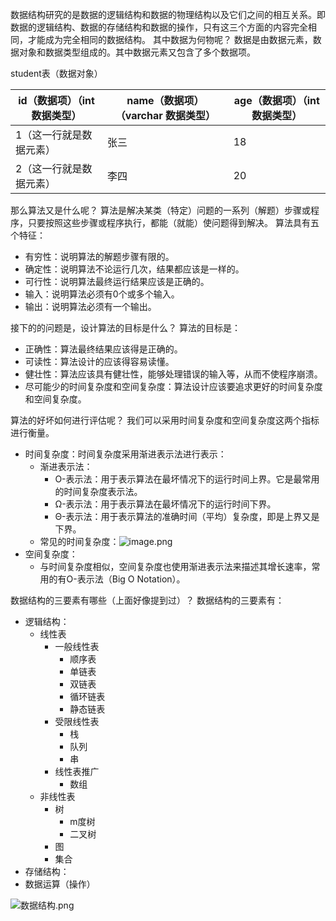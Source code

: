 数据结构研究的是数据的逻辑结构和数据的物理结构以及它们之间的相互关系。即数据的逻辑结构、数据的存储结构和数据的操作，只有这三个方面的内容完全相同，才能成为完全相同的数据结构。
其中数据为何物呢？
数据是由数据元素，数据对象和数据类型组成的。其中数据元素又包含了多个数据项。

student表（数据对象）

| id（数据项）（int 数据类型） | name（数据项）（varchar 数据类型） | age（数据项）（int 数据类型） |
| --- | --- | --- |
| 1（这一行就是数据元素） | 张三 | 18 |
| 2（这一行就是数据元素） | 李四 | 20 |

那么算法又是什么呢？
算法是解决某类（特定）问题的一系列（解题）步骤或程序，只要按照这些步骤或程序执行，都能（就能）使问题得到解决。
算法具有五个特征：

   - 有穷性：说明算法的解题步骤有限的。
   - 确定性：说明算法不论运行几次，结果都应该是一样的。
   - 可行性：说明算法最终运行结果应该是正确的。
   - 输入：说明算法必须有0个或多个输入。
   - 输出：说明算法必须有一个输出。

接下的的问题是，设计算法的目标是什么？
算法的目标是：

   - 正确性：算法最终结果应该得是正确的。
   - 可读性：算法设计的应该得容易读懂。
   - 健壮性：算法应该具有健壮性，能够处理错误的输入等，从而不使程序崩溃。
   - 尽可能少的时间复杂度和空间复杂度：算法设计应该要追求更好的时间复杂度和空间复杂度。

算法的好坏如何进行评估呢？
我们可以采用时间复杂度和空间复杂度这两个指标进行衡量。

   - 时间复杂度：时间复杂度采用渐进表示法进行表示：
      - 渐进表示法：
         - O-表示法：用于表示算法在最坏情况下的运行时间上界。它是最常用的时间复杂度表示法。
         - Ω-表示法：用于表示算法在最坏情况下的运行时间下界。
         - Θ-表示法：用于表示算法的准确时间（平均）复杂度，即是上界又是下界。
      - 常见的时间复杂度：![image.png](https://cdn.nlark.com/yuque/0/2024/png/43047777/1719462381098-0602e980-b83c-4b38-96ff-528384308862.png#averageHue=%23f7b276&clientId=u8cbe70cd-dc65-4&from=paste&height=741&id=u88b2a200&originHeight=834&originWidth=1267&originalType=binary&ratio=1.125&rotation=0&showTitle=false&size=201510&status=done&style=none&taskId=ua95d886b-b2c9-4829-af48-406db6b9a99&title=&width=1126.2222222222222)
   - 空间复杂度：
      -  与时间复杂度相似，空间复杂度也使用渐进表示法来描述其增长速率，常用的有O-表示法（Big O Notation）。  

数据结构的三要素有哪些（上面好像提到过）？
数据结构的三要素有：

   - 逻辑结构：
      - 线性表
         - 一般线性表
            - 顺序表
            - 单链表
            - 双链表
            - 循环链表
            - 静态链表
         - 受限线性表
            - 栈
            - 队列
            - 串
         - 线性表推广
            - 数组
      - 非线性表
         - 树
            - m度树
            - 二叉树
         - 图
         - 集合
   - 存储结构：
   - 数据运算（操作）


![数据结构.png](https://cdn.nlark.com/yuque/0/2024/png/43047777/1719462834368-8fa5e6c7-5c5c-4c4b-8a41-43be0893989a.png#averageHue=%23fcfbfb&clientId=u8cbe70cd-dc65-4&from=paste&height=17968&id=ub68180fa&originHeight=20214&originWidth=5090&originalType=binary&ratio=1.125&rotation=0&showTitle=false&size=5884979&status=done&style=none&taskId=u9c8b7e6e-40c5-4c5f-99fb-b14761d3117&title=&width=4524.444444444444)
